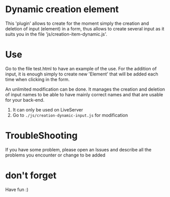 # Dynamic creation element
This 'plugin' allows to create for the moment simply the creation and deletion of input (element) in a form, 
thus allows to create several input as it suits you in the file 'js/creation-item-dynamic.js'.

# Use
Go to the file test.html to have an example of the use. 
For the addition of input, it is enough simply to create new 'Element' that will be added each time when clicking in the form.

An unlimited modification can be done. 
It manages the creation and deletion of input names to be able to have mainly correct names and that are usable for your back-end.

  1. It can only be used on LiveServer
  2. Go to ```./js/creation-dynamic-input.js``` for modification

# TroubleShooting

If you have some problem, please open an Issues and describe all the problems you encounter or change to be added


# don't forget

Have fun :)
